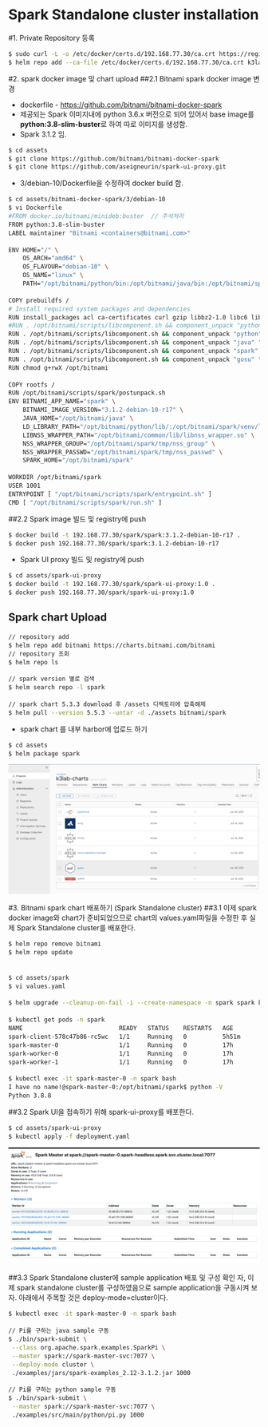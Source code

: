 # Spark Standalone cluster installation

#1. Private Repository 등록
```bash
$ sudo curl -L -o /etc/docker/certs.d/192.168.77.30/ca.crt https://regi.k3.acornsoft.io/ca.crt
$ helm repo add --ca-file /etc/docker/certs.d/192.168.77.30/ca.crt k3lab https://192.168.77.30/chartrepo/k3lab-charts
```

#2. spark docker image 및 chart upload
##2.1 Bitnami spark docker image 변경
 * dockerfile - https://github.com/bitnami/bitnami-docker-spark
 * 제공되는 Spark 이미지내에 python 3.6.x 버전으로 되어 있어서 base image를 **python:3.8-slim-buster**로 하여 따로 이미지를 생성함.
 * Spark 3.1.2 임.

```bash
$ cd assets
$ git clone https://github.com/bitnami/bitnami-docker-spark
$ git clone https://github.com/aseigneurin/spark-ui-proxy.git
```

 * 3/debian-10/Dockerfile을 수정하여 docker build 함.

```bash
$ cd assets/bitnami-docker-spark/3/debian-10
$ vi Dockerfile
#FROM docker.io/bitnami/minideb:buster  // 주석처리
FROM python:3.8-slim-buster
LABEL maintainer "Bitnami <containers@bitnami.com>"

ENV HOME="/" \
    OS_ARCH="amd64" \
    OS_FLAVOUR="debian-10" \
    OS_NAME="linux" \
    PATH="/opt/bitnami/python/bin:/opt/bitnami/java/bin:/opt/bitnami/spark/bin:/opt/bitnami/spark/sbin:/opt/bitnami/common/bin:$PATH"

COPY prebuildfs /
# Install required system packages and dependencies
RUN install_packages acl ca-certificates curl gzip libbz2-1.0 libc6 libffi6 libgcc1 liblzma5 libncursesw6 libreadline7 libsqlite3-0 libssl1.1 libstdc++6 libtinfo6 procps tar zlib1g
#RUN . /opt/bitnami/scripts/libcomponent.sh && component_unpack "python" "3.6.13-6" --checksum e3be95ef0870653fe0d6a5271c4545d99493cec58f808ed41955a3170f7137f8 // 주석처리
RUN . /opt/bitnami/scripts/libcomponent.sh && component_unpack "python" "3.8.8-1"
RUN . /opt/bitnami/scripts/libcomponent.sh && component_unpack "java" "1.8.292-0" --checksum 700e2d8391934048faefb45b4c3a2af74bc7b85d4c4e0e9a24164d7256456ca2
RUN . /opt/bitnami/scripts/libcomponent.sh && component_unpack "spark" "3.1.2-0" --checksum 0a4e7acfc0b025d99e3723f80cd3a1e1a331c9b977be9a1f05bc15e5f5b01709
RUN . /opt/bitnami/scripts/libcomponent.sh && component_unpack "gosu" "1.13.0-0" --checksum fd7257c2736164d02832dbf72e2c1ed9d875bf3e32f0988520796bc503330129
RUN chmod g+rwX /opt/bitnami

COPY rootfs /
RUN /opt/bitnami/scripts/spark/postunpack.sh
ENV BITNAMI_APP_NAME="spark" \
    BITNAMI_IMAGE_VERSION="3.1.2-debian-10-r17" \
    JAVA_HOME="/opt/bitnami/java" \
    LD_LIBRARY_PATH="/opt/bitnami/python/lib/:/opt/bitnami/spark/venv/lib/python3.6/site-packages/numpy.libs/:$LD_LIBRARY_PATH" \
    LIBNSS_WRAPPER_PATH="/opt/bitnami/common/lib/libnss_wrapper.so" \
    NSS_WRAPPER_GROUP="/opt/bitnami/spark/tmp/nss_group" \
    NSS_WRAPPER_PASSWD="/opt/bitnami/spark/tmp/nss_passwd" \
    SPARK_HOME="/opt/bitnami/spark"

WORKDIR /opt/bitnami/spark
USER 1001
ENTRYPOINT [ "/opt/bitnami/scripts/spark/entrypoint.sh" ]
CMD [ "/opt/bitnami/scripts/spark/run.sh" ]
```

##2.2 Spark image 빌드 및 registry에 push
```bash
$ docker build -t 192.168.77.30/spark/spark:3.1.2-debian-10-r17 .
$ docker push 192.168.77.30/spark/spark:3.1.2-debian-10-r17
```

 * Spark UI proxy 빌드 및 registry에 push
```bash
$ cd assets/spark-ui-proxy
$ docker build -t 192.168.77.30/spark/spark-ui-proxy:1.0 .
$ docker push 192.168.77.30/spark/spark-ui-proxy:1.0
```

## Spark chart Upload
```bash
// repository add
$ helm repo add bitnami https://charts.bitnami.com/bitnami
// repository 조회
$ helm repo ls

// spark version 별로 검색
$ helm search repo -l spark

// spark chart 5.3.3 download 후 /assets 디렉토리에 압축해제
$ helm pull --version 5.5.3 --untar -d ./assets bitnami/spark
```

 * spark chart 를 내부 harbor에 업로드 하기
```bash
$ cd assets
$ helm package spark
```
![spark-chart](images/upload-spark-chart.png)


#3. Bitnami spark chart 배포하기 (Spark Standalone cluster)
##3.1 이제 spark docker image와 chart가 준비되었으므로 chart의 values.yaml파일을 수정한 후 실제 Spark Standalone cluster를 배포한다.

```bash
$ helm repo remove bitnami
$ helm repo update


$ cd assets/spark
$ vi values.yaml

$ helm upgrade --cleanup-on-fail -i --create-namespace -n spark spark k3lab/spark --values values.yaml

$ kubectl get pods -n spark
NAME                           READY   STATUS    RESTARTS   AGE
spark-client-578c47b86-rc5wc   1/1     Running   0          5h51m
spark-master-0                 1/1     Running   0          17h
spark-worker-0                 1/1     Running   0          17h
spark-worker-1                 1/1     Running   0          17h

$ kubectl exec -it spark-master-0 -n spark bash
I have no name!@spark-master-0:/opt/bitnami/spark$ python -V
Python 3.8.8
```

##3.2 Spark UI을 접속하기 위해 spark-ui-proxy를 배포한다.
```bash
$ cd assets/spark-ui-proxy
$ kubectl apply -f deployment.yaml
```

![spark-dashboard](images/spark-dashboard.png)

##3.3 Spark Standalone cluster에 sample application 배포 및 구성 확인
자, 이제 spark standalone cluster를 구성하였음으로 sample application을 구동시켜 보자. 아래에서 주목할 것은 deploy-mode=cluster이다.

```bash
$ kubectl exec -it spark-master-0 -n spark bash

// Pi를 구하는 java sample 구동
$ ./bin/spark-submit \
 --class org.apache.spark.examples.SparkPi \
 --master spark://spark-master-svc:7077 \
 --deploy-mode cluster \
 ./examples/jars/spark-examples_2.12-3.1.2.jar 1000
 
// Pi를 구하는 python sample 구동
$ ./bin/spark-submit \
 --master spark://spark-master-svc:7077 \
 ./examples/src/main/python/pi.py 1000 
```